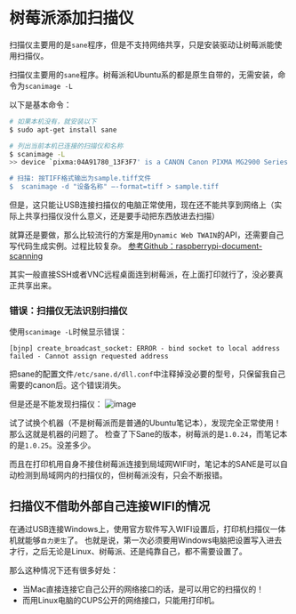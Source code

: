 # 树莓派添加扫描仪

扫描仪主要用的是`sane`程序，但是不支持网络共享，只是安装驱动让树莓派能使用扫描仪。

扫描仪主要用的`sane`程序。树莓派和Ubuntu系的都是原生自带的，无需安装，命令为`scanimage -L`

以下是基本命令：
```sh
# 如果本机没有，就安装以下
$ sudo apt-get install sane

# 列出当前本机已连接的扫描仪和名称
$ scanimage -L
>> device `pixma:04A91780_13F3F7' is a CANON Canon PIXMA MG2900 Series multi-function peripheral

# 扫描: 按TIFF格式输出为sample.tiff文件
$  scanimage -d "设备名称" –-format=tiff > sample.tiff
```

但是，这只能让USB连接扫描仪的电脑正常使用，现在还不能共享到网络上（实际上共享扫描仪没什么意义，还是要手动把东西放进去扫描）

就算还是要做，那么比较流行的方案是用`Dynamic Web TWAIN`的API，还需要自己写代码生成实例。过程比较复杂。
[参考Github：raspberrypi-document-scanning](https://github.com/dynamsoft-dwt/raspberrypi-document-scanning)

其实一般直接SSH或者VNC远程桌面连到树莓派，在上面打印就行了，没必要真正共享出来。


### 错误：扫描仪无法识别扫描仪

使用`scanimage -L`时候显示错误：
```
[bjnp] create_broadcast_socket: ERROR - bind socket to local address failed - Cannot assign requested address
```

把sane的配置文件`/etc/sane.d/dll.conf`中注释掉没必要的型号，只保留我自己需要的canon后。这个错误消失。

但是还是不能发现扫描仪：
![image](https://user-images.githubusercontent.com/14041622/48836230-17480d80-edbd-11e8-99d3-5463df78effa.png)

试了试换个机器（不是树莓派而是普通的Ubuntu笔记本），发现完全正常使用！
那么这就是机器的问题了。
检查了下Sane的版本，树莓派的是`1.0.24`，而笔记本的是`1.0.25`。没差多少。

而且在打印机用自身不接住树莓派连接到局域网WIFI时，笔记本的SANE是可以自动检测到局域网内的扫描仪的，但树莓派没有，只会不断报错。


## 扫描仪不借助外部自己连接WIFI的情况

在通过USB连接Windows上，使用官方软件写入WIFI设置后，打印机扫描仪一体机就能够`自力更生`了。
也就是说，第一次必须要用Windows电脑把设置写入进去才行，之后无论是Linux、树莓派、还是纯靠自己，都不需要设置了。

那么这种情况下还有很多好处：
- 当Mac直接连接它自己公开的网络接口的话，是可以用它的扫描仪的！
- 而用Linux电脑的CUPS公开的网络接口，只能用打印机。